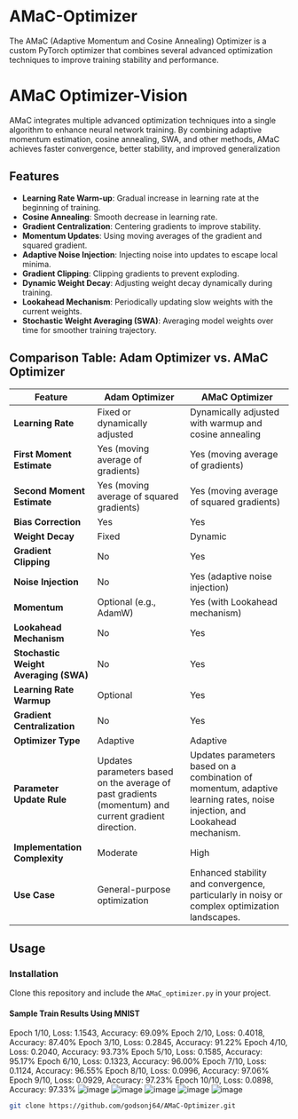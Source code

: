 # AMaC-Optimizer
The AMaC (Adaptive Momentum and Cosine Annealing) Optimizer is a custom PyTorch optimizer that combines several advanced optimization techniques to improve training stability and performance.

# AMaC Optimizer-Vision

AMaC integrates multiple advanced optimization techniques into a single algorithm to enhance neural network training. By combining adaptive momentum estimation, cosine annealing, SWA, and other methods, AMaC achieves faster convergence, better stability, and improved generalization

## Features

- **Learning Rate Warm-up**: Gradual increase in learning rate at the beginning of training.
- **Cosine Annealing**: Smooth decrease in learning rate.
- **Gradient Centralization**: Centering gradients to improve stability.
- **Momentum Updates**: Using moving averages of the gradient and squared gradient.
- **Adaptive Noise Injection**: Injecting noise into updates to escape local minima.
- **Gradient Clipping**: Clipping gradients to prevent exploding.
- **Dynamic Weight Decay**: Adjusting weight decay dynamically during training.
- **Lookahead Mechanism**: Periodically updating slow weights with the current weights.
- **Stochastic Weight Averaging (SWA)**: Averaging model weights over time for smoother training trajectory.

## Comparison Table: Adam Optimizer vs. AMaC Optimizer

| Feature                           | Adam Optimizer                                   | AMaC Optimizer                                    |
|-----------------------------------|--------------------------------------------------|--------------------------------------------------|
| **Learning Rate**                 | Fixed or dynamically adjusted                    | Dynamically adjusted with warmup and cosine annealing |
| **First Moment Estimate**         | Yes (moving average of gradients)                | Yes (moving average of gradients)                |
| **Second Moment Estimate**        | Yes (moving average of squared gradients)        | Yes (moving average of squared gradients)        |
| **Bias Correction**               | Yes                                              | Yes                                              |
| **Weight Decay**                  | Fixed                                            | Dynamic                                          |
| **Gradient Clipping**             | No                                               | Yes                                              |
| **Noise Injection**               | No                                               | Yes (adaptive noise injection)                   |
| **Momentum**                      | Optional (e.g., AdamW)                           | Yes (with Lookahead mechanism)                   |
| **Lookahead Mechanism**           | No                                               | Yes                                              |
| **Stochastic Weight Averaging (SWA)** | No                                           | Yes                                              |
| **Learning Rate Warmup**          | Optional                                         | Yes                                              |
| **Gradient Centralization**       | No                                               | Yes                                              |
| **Optimizer Type**                | Adaptive                                         | Adaptive                                         |
| **Parameter Update Rule**         | Updates parameters based on the average of past gradients (momentum) and current gradient direction. | Updates parameters based on a combination of momentum, adaptive learning rates, noise injection, and Lookahead mechanism. |
| **Implementation Complexity**     | Moderate                                         | High                                             |
| **Use Case**                      | General-purpose optimization                     | Enhanced stability and convergence, particularly in noisy or complex optimization landscapes. |

## Usage

### Installation

Clone this repository and include the `AMaC_optimizer.py` in your project.
#### Sample Train Results Using MNIST 
Epoch 1/10, Loss: 1.1543, Accuracy: 69.09%
Epoch 2/10, Loss: 0.4018, Accuracy: 87.40%
Epoch 3/10, Loss: 0.2845, Accuracy: 91.22%
Epoch 4/10, Loss: 0.2040, Accuracy: 93.73%
Epoch 5/10, Loss: 0.1585, Accuracy: 95.17%
Epoch 6/10, Loss: 0.1323, Accuracy: 96.00%
Epoch 7/10, Loss: 0.1124, Accuracy: 96.55%
Epoch 8/10, Loss: 0.0996, Accuracy: 97.06%
Epoch 9/10, Loss: 0.0929, Accuracy: 97.23%
Epoch 10/10, Loss: 0.0898, Accuracy: 97.33%
![image](https://github.com/godsonj64/AMaC-Optimizer/assets/108623780/7ac74857-7866-44bd-9f34-c89cac9543bc)
![image](https://github.com/godsonj64/AMaC-Optimizer/assets/108623780/e4e85cb6-132d-44b3-ac8b-85046fc7bce6)
![image](https://github.com/godsonj64/AMaC-Optimizer/assets/108623780/7b22be08-1136-4b6b-afa1-2a577c089450)
![image](https://github.com/godsonj64/AMaC-Optimizer/assets/108623780/eef32efd-c4a0-46ab-a39b-14c89c32d190)
![image](https://github.com/godsonj64/AMaC-Optimizer/assets/108623780/92c3e542-2408-491f-8198-9ff1125d7f5e)

```sh
git clone https://github.com/godsonj64/AMaC-Optimizer.git
